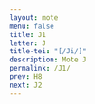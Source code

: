 ```yaml
---
layout: mote
menu: false
title: J1
letter: J
title-tei: "[/Ji/]"
description: Mote J
permalink: /J1/
prev: H8
next: J2
---
```

